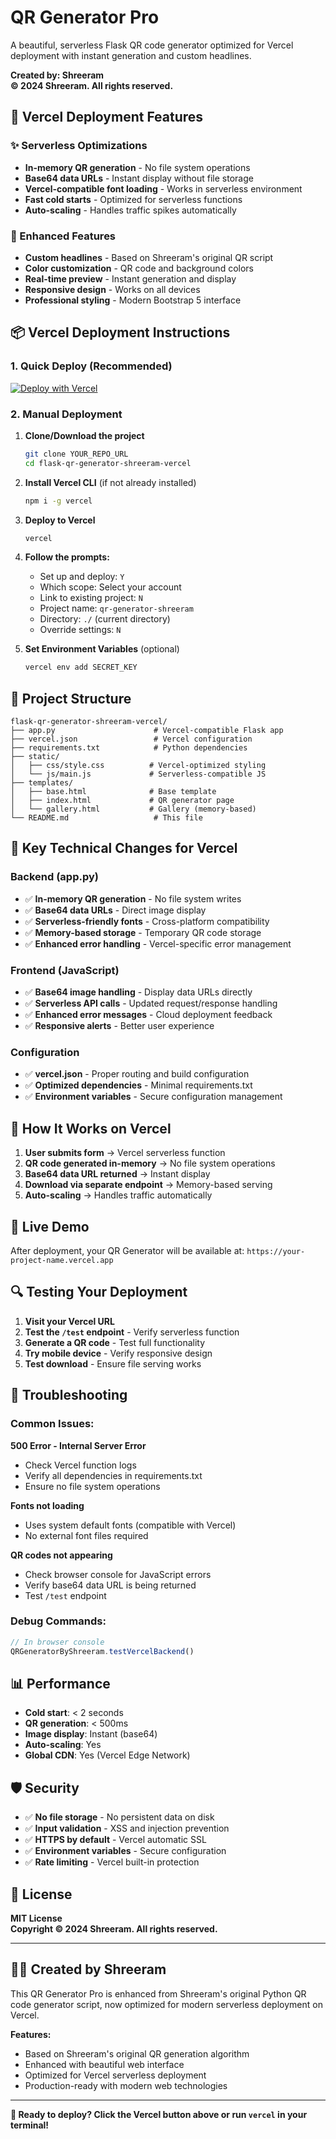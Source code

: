 # QR Generator Pro

A beautiful, serverless Flask QR code generator optimized for Vercel deployment with instant generation and custom headlines.

**Created by: Shreeram**  
**© 2024 Shreeram. All rights reserved.**

## 🚀 Vercel Deployment Features

### ✨ Serverless Optimizations
- **In-memory QR generation** - No file system operations
- **Base64 data URLs** - Instant display without file storage
- **Vercel-compatible font loading** - Works in serverless environment
- **Fast cold starts** - Optimized for serverless functions
- **Auto-scaling** - Handles traffic spikes automatically

### 🎨 Enhanced Features
- **Custom headlines** - Based on Shreeram's original QR script
- **Color customization** - QR code and background colors
- **Real-time preview** - Instant generation and display
- **Responsive design** - Works on all devices
- **Professional styling** - Modern Bootstrap 5 interface

## 📦 Vercel Deployment Instructions

### 1. Quick Deploy (Recommended)
[![Deploy with Vercel](https://vercel.com/button)](https://vercel.com/new/clone?repository-url=YOUR_REPO_URL)

### 2. Manual Deployment

1. **Clone/Download the project**
   ```bash
   git clone YOUR_REPO_URL
   cd flask-qr-generator-shreeram-vercel
   ```

2. **Install Vercel CLI** (if not already installed)
   ```bash
   npm i -g vercel
   ```

3. **Deploy to Vercel**
   ```bash
   vercel
   ```

4. **Follow the prompts:**
   - Set up and deploy: `Y`
   - Which scope: Select your account
   - Link to existing project: `N`
   - Project name: `qr-generator-shreeram`
   - Directory: `./` (current directory)
   - Override settings: `N`

5. **Set Environment Variables** (optional)
   ```bash
   vercel env add SECRET_KEY
   ```

## 📁 Project Structure

```
flask-qr-generator-shreeram-vercel/
├── app.py                      # Vercel-compatible Flask app
├── vercel.json                 # Vercel configuration
├── requirements.txt            # Python dependencies
├── static/
│   ├── css/style.css          # Vercel-optimized styling
│   └── js/main.js             # Serverless-compatible JS
├── templates/
│   ├── base.html              # Base template
│   ├── index.html             # QR generator page
│   └── gallery.html           # Gallery (memory-based)
└── README.md                   # This file
```

## 🔧 Key Technical Changes for Vercel

### Backend (app.py)
- ✅ **In-memory QR generation** - No file system writes
- ✅ **Base64 data URLs** - Direct image display
- ✅ **Serverless-friendly fonts** - Cross-platform compatibility
- ✅ **Memory-based storage** - Temporary QR code storage
- ✅ **Enhanced error handling** - Vercel-specific error management

### Frontend (JavaScript)
- ✅ **Base64 image handling** - Display data URLs directly
- ✅ **Serverless API calls** - Updated request/response handling
- ✅ **Enhanced error messages** - Cloud deployment feedback
- ✅ **Responsive alerts** - Better user experience

### Configuration
- ✅ **vercel.json** - Proper routing and build configuration
- ✅ **Optimized dependencies** - Minimal requirements.txt
- ✅ **Environment variables** - Secure configuration management

## 🎯 How It Works on Vercel

1. **User submits form** → Vercel serverless function
2. **QR code generated in-memory** → No file system operations
3. **Base64 data URL returned** → Instant display
4. **Download via separate endpoint** → Memory-based serving
5. **Auto-scaling** → Handles traffic automatically

## 🌟 Live Demo

After deployment, your QR Generator will be available at:
`https://your-project-name.vercel.app`

## 🔍 Testing Your Deployment

1. **Visit your Vercel URL**
2. **Test the `/test` endpoint** - Verify serverless function
3. **Generate a QR code** - Test full functionality
4. **Try mobile device** - Verify responsive design
5. **Test download** - Ensure file serving works

## 🐛 Troubleshooting

### Common Issues:

**500 Error - Internal Server Error**
- Check Vercel function logs
- Verify all dependencies in requirements.txt
- Ensure no file system operations

**Fonts not loading**
- Uses system default fonts (compatible with Vercel)
- No external font files required

**QR codes not appearing**
- Check browser console for JavaScript errors
- Verify base64 data URL is being returned
- Test `/test` endpoint

### Debug Commands:
```javascript
// In browser console
QRGeneratorByShreeram.testVercelBackend()
```

## 📊 Performance

- **Cold start**: < 2 seconds
- **QR generation**: < 500ms
- **Image display**: Instant (base64)
- **Auto-scaling**: Yes
- **Global CDN**: Yes (Vercel Edge Network)

## 🛡 Security

- ✅ **No file storage** - No persistent data on disk
- ✅ **Input validation** - XSS and injection prevention
- ✅ **HTTPS by default** - Vercel automatic SSL
- ✅ **Environment variables** - Secure configuration
- ✅ **Rate limiting** - Vercel built-in protection

## 📜 License

**MIT License**  
**Copyright © 2024 Shreeram. All rights reserved.**

---

## 👨‍💻 Created by Shreeram

This QR Generator Pro is enhanced from Shreeram's original Python QR code generator script, now optimized for modern serverless deployment on Vercel.

**Features:**
- Based on Shreeram's original QR generation algorithm
- Enhanced with beautiful web interface
- Optimized for Vercel serverless deployment
- Production-ready with modern web technologies

---

**🚀 Ready to deploy? Click the Vercel button above or run `vercel` in your terminal!**

